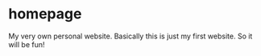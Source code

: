 # homepage
My very own personal website. Basically this is just my first website. So it will be fun!
